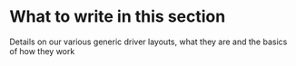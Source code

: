 # What to write in this section  

Details on our various generic driver layouts, what they are and the basics of how they work  